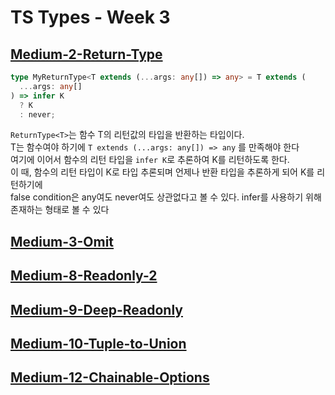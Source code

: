 # TS Types - Week 3

## [Medium-2-Return-Type](./medium/2-return-type.ts)

```ts
type MyReturnType<T extends (...args: any[]) => any> = T extends (
  ...args: any[]
) => infer K
  ? K
  : never;
```

`ReturnType<T>`는 함수 T의 리턴값의 타입을 반환하는 타입이다.  
T는 함수여야 하기에 `T extends (...args: any[]) => any` 를 만족해야 한다  
여기에 이어서 함수의 리턴 타입을 `infer K`로 추론하여 K를 리턴하도록 한다.  
이 때, 함수의 리턴 타입이 K로 타입 추론되며 언제나 반환 타입을 추론하게 되어 K를 리턴하기에  
false condition은 any여도 never여도 상관없다고 볼 수 있다. infer를 사용하기 위해 존재하는 형태로 볼 수 있다

## [Medium-3-Omit](./medium/3-omit.ts)

## [Medium-8-Readonly-2](./medium/8-readonly-2.ts)

## [Medium-9-Deep-Readonly](./medium/9-deep-readonly.ts)

## [Medium-10-Tuple-to-Union](./medium/10-tuple-to-union.ts)

## [Medium-12-Chainable-Options](./medium/12-chainable-options.ts)
